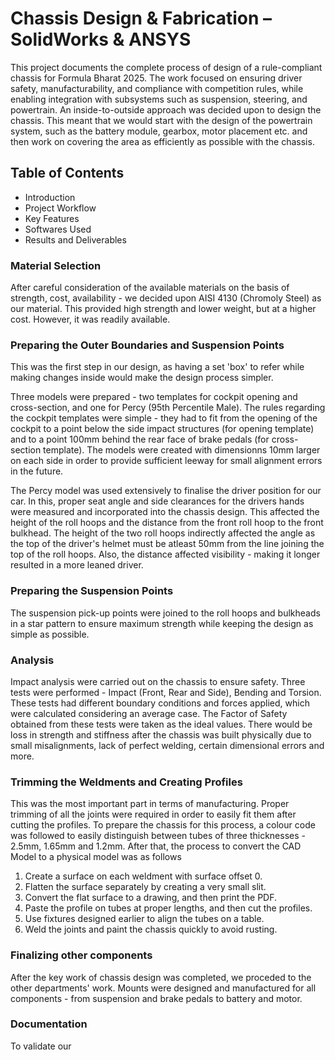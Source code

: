 # **Chassis Design & Fabrication – SolidWorks & ANSYS**

This project documents the complete process of design of a rule-compliant chassis for Formula Bharat 2025. The work focused on ensuring driver safety, manufacturability, and compliance with competition rules, while enabling integration with subsystems such as suspension, steering, and powertrain. An inside-to-outside approach was decided upon to design the chassis. This meant that we would start with the design of the powertrain system, such as the battery module, gearbox, motor placement etc. and then work on covering the area as efficiently as possible with the chassis.

## Table of Contents
- Introduction
- Project Workflow
- Key Features
- Softwares Used
- Results and Deliverables

### Material Selection

After careful consideration of the available materials on the basis of strength, cost, availability - we decided upon AISI 4130 (Chromoly Steel) as our material. This provided high strength and lower weight, but at a higher cost. However, it was readily available.

### Preparing the Outer Boundaries and Suspension Points

This was the first step in our design, as having a set 'box' to refer while making changes inside would make the design process simpler.

Three models were prepared - two templates for cockpit opening and cross-section, and one for Percy (95th Percentile Male). The rules regarding the cockpit templates were simple - they had to fit from the opening of the cockpit to a point below the side impact structures (for opening template) and to a point 100mm behind the rear face of brake pedals (for cross-section template). The models were created with dimensionns 10mm larger on each side in order to provide sufficient leeway for small alignment errors in the future.

The Percy model was used extensively to finalise the driver position for our car. In this, proper seat angle and side clearances for the drivers hands were measured and incorporated into the chassis design. This affected the height of the roll hoops and the distance from the front roll hoop to the front bulkhead. The height of the two roll hoops indirectly affected the angle as the top of the driver's helmet must be atleast 50mm from the line joining the top of the roll hoops. Also, the distance affected visibility - making it longer resulted in a more leaned driver.

### Preparing the Suspension Points

The suspension pick-up points were joined to the roll hoops and bulkheads in a star pattern to ensure maximum strength while keeping the design as simple as possible.

### Analysis

Impact analysis were carried out on the chassis to ensure safety. Three tests were performed - Impact (Front, Rear and Side), Bending and Torsion. These tests had different boundary conditions and forces applied, which were calculated considering an average case. The Factor of Safety obtained from these tests were taken as the ideal values. There would be loss in strength and stiffness after the chassis was built physically due to small misalignments, lack of perfect welding, certain dimensional errors and more.

### Trimming the Weldments and Creating Profiles

This was the most important part in terms of manufacturing. Proper trimming of all the joints were required in order to easily fit them after cutting the profiles. To prepare the chassis for this process, a colour code was followed to easily distinguish between tubes of three thicknesses - 2.5mm, 1.65mm and 1.2mm. After that, the process to convert the CAD Model to a physical model was as follows
1. Create a surface on each weldment with surface offset 0.
2. Flatten the surface separately by creating a very small slit.
3. Convert the flat surface to a drawing, and then print the PDF.
4. Paste the profile on tubes at proper lengths, and then cut the profiles.
5. Use fixtures designed earlier to align the tubes on a table.
6. Weld the joints and paint the chassis quickly to avoid rusting.

### Finalizing other components

After the key work of chassis design was completed, we proceded to the other departments' work. Mounts were designed and manufactured for all components - from suspension and brake pedals to battery and motor. 

### Documentation

To validate our 
